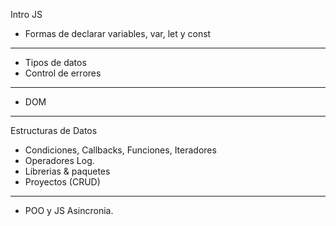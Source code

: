 
Intro JS
- Formas de declarar variables, var, let y const
---------
- Tipos de datos
- Control de errores
-------------------
- DOM
------------
Estructuras de Datos
- Condiciones, Callbacks, Funciones, Iteradores
- Operadores Log.
- Librerias & paquetes
- Proyectos (CRUD)
---------------------
- POO y JS Asincronia.